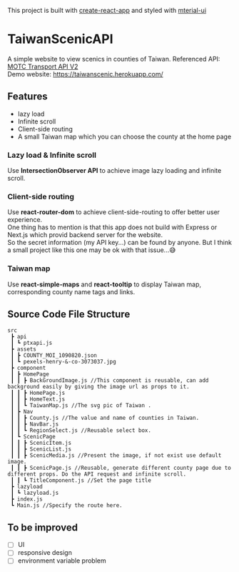 This project is built with [create-react-app](https://github.com/facebook/create-react-app) and styled with [mterial-ui](https://github.com/mui-org/material-ui)
# TaiwanScenicAPI
A simple website to view scenics in counties of Taiwan. Referenced API: [MOTC Transport API V2](https://ptx.transportdata.tw/MOTC?t=Tourism&v=2)<br/>
Demo website: https://taiwanscenic.herokuapp.com/
## Features
* lazy load <br/>
* Infinite scroll <br/>
* Client-side routing <br/>
* A small Taiwan map which you can choose the county at the home page <br/>
### Lazy load & Infinite scroll
Use **IntersectionObserver API** to achieve image lazy loading and infinite scroll.
### Client-side routing
Use **react-router-dom** to achieve client-side-routing to offer better user experience. <br/>
One thing has to mention is that this app does not build with Express or Next.js which provid backend server for the website. <br/>
So the secret information (my API key...) can be found by anyone. But I think a small project like this one may be ok with that issue...:sweat_smile:
### Taiwan map
Use **react-simple-maps** and **react-tooltip** to display Taiwan map, corresponding county name tags and links.
## Source Code File Structure
```
src
 ┣ api
 ┃ ┗ ptxapi.js
 ┣ assets
 ┃ ┣ COUNTY_MOI_1090820.json
 ┃ ┗ pexels-henry-&-co-3073037.jpg
 ┣ component
 ┃ ┣ HomePage
 ┃ ┃ ┣ BackGroundImage.js //This component is reusable, can add background easily by giving the image url as props to it.
 ┃ ┃ ┣ HomePage.js 
 ┃ ┃ ┣ HomeText.js
 ┃ ┃ ┗ TaiwanMap.js //The svg pic of Taiwan .
 ┃ ┣ Nav
 ┃ ┃ ┣ County.js //The value and name of counties in Taiwan.
 ┃ ┃ ┣ NavBar.js
 ┃ ┃ ┗ RegionSelect.js //Reusable select box.
 ┃ ┗ ScenicPage 
 ┃ ┃ ┣ ScenicItem.js 
 ┃ ┃ ┣ ScenicList.js 
 ┃ ┃ ┣ ScenicMedia.js //Present the image, if not exist use default image.
 ┃ ┃ ┣ ScenicPage.js //Reusable, generate different county page due to different props. Do the API request and infinite scroll.
 ┃ ┃ ┗ TitleComponent.js //Set the page title
 ┣ lazyload
 ┃ ┗ lazyload.js
 ┣ index.js
 ┗ Main.js //Specify the route here.
 ```
## To be improved
- [ ] UI
- [ ] responsive design
- [ ] environment variable problem
